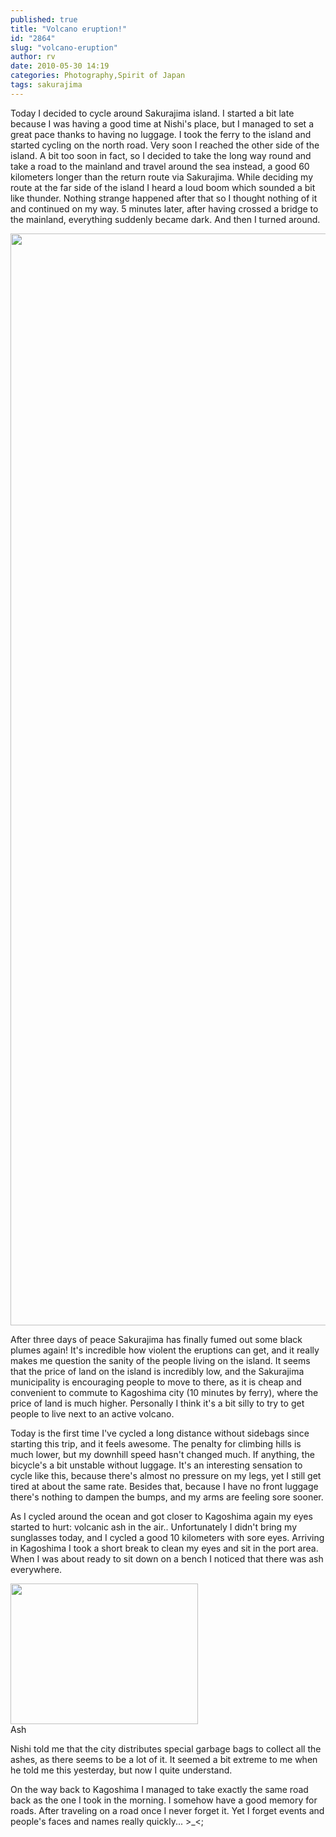 ```yaml
---
published: true
title: "Volcano eruption!"
id: "2864"
slug: "volcano-eruption"
author: rv
date: 2010-05-30 14:19
categories: Photography,Spirit of Japan
tags: sakurajima
---
```

Today I decided to cycle around Sakurajima island. I started a bit late because I was having a good time at Nishi's place, but I managed to set a great pace thanks to having no luggage. I took the ferry to the island and started cycling on the north road. Very soon I reached the other side of the island. A bit too soon in fact, so I decided to take the long way round and take a road to the mainland and travel around the sea instead, a good 60 kilometers longer than the return route via Sakurajima. While deciding my route at the far side of the island I heard a loud boom which sounded a bit like thunder. Nothing strange happened after that so I thought nothing of it and continued on my way. 5 minutes later, after having crossed a bridge to the mainland, everything suddenly became dark. And then I turned around.

<a href="https://s3.amazonaws.com/cfwblog/uploads/2010/05/pano1_sml.jpg"><img class="aligncenter size-full wp-image-2865" title="Pano1_sml" src="https://s3.amazonaws.com/cfwblog/uploads/2010/05/pano1_sml.jpg" alt="" width="640" height="1747" /></a>

After three days of peace Sakurajima has finally fumed out some black plumes again! It's incredible how violent the eruptions can get, and it really makes me question the sanity of the people living on the island. It seems that the price of land on the island is incredibly low, and the Sakurajima municipality is encouraging people to move to there, as it is cheap and convenient to commute to Kagoshima city (10 minutes by ferry), where the price of land is much higher. Personally I think it's a bit silly to try to get people to live next to an active volcano.

Today is the first time I've cycled a long distance without sidebags since starting this trip, and it feels awesome. The penalty for climbing hills is much lower, but my downhill speed hasn't changed much. If anything, the bicycle's a bit unstable without luggage. It's an interesting sensation to cycle like this, because there's almost no pressure on my legs, yet I still get tired at about the same rate. Besides that, because I have no front luggage there's nothing to dampen the bumps, and my arms are feeling sore sooner.

As I cycled around the ocean and got closer to Kagoshima again my eyes started to hurt: volcanic ash in the air.. Unfortunately I didn't bring my sunglasses today, and I cycled a good 10 kilometers with sore eyes. Arriving in Kagoshima I took a short break to clean my eyes and sit in the port area. When I was about ready to sit down on a bench I noticed that there was ash everywhere.

<div class="caption">
<a href="https://s3.amazonaws.com/cfwblog/uploads/2010/05/img_5433.jpg"><img class="size-medium wp-image-2866" title="IMG_5433" src="https://s3.amazonaws.com/cfwblog/uploads/2010/05/img_5433.jpg?w=300" alt="" width="300" height="225" /></a>
<div class="caption-text">Ash</div>
</div>

Nishi told me that the city distributes special garbage bags to collect all the ashes, as there seems to be a lot of it. It seemed a bit extreme to me when he told me this yesterday, but now I quite understand.

On the way back to Kagoshima I managed to take exactly the same road back as the one I took in the morning. I somehow have a good memory for roads. After traveling on a road once I never forget it. Yet I forget events and people's faces and names really quickly... &gt;_&lt;;